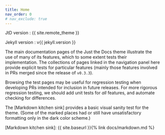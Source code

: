 ```yaml
---
title: Home
nav_order: 0
# nav_exclude: true
---
```


JtD version
: {{ site.remote_theme }}

Jekyll version
: v{{ jekyll.version }}

The main documentation pages of the Just the Docs theme illustrate the use of many of its features,
which to some extent tests their implementation.
The collections of pages linked in the navigation panel here provide explicit tests for particular features
(mainly those features involved in PRs merged since the release of `v0.3.3`).

Browsing the test pages may be useful for regression testing when developing PRs
intended for inclusion in future releases.
For more rigorous regression testing, we should add unit tests for _all_ features,
and automate checking for differences.
 
The [Markdown kitchen sink] provides a basic visual sanity test
for the theme.
(Some of the marked places had or still have unsatisfactory formatting
only in the dark color scheme.)

[Markdown kitchen sink]: {{ site.baseurl }}{% link docs/markdown.md %}
